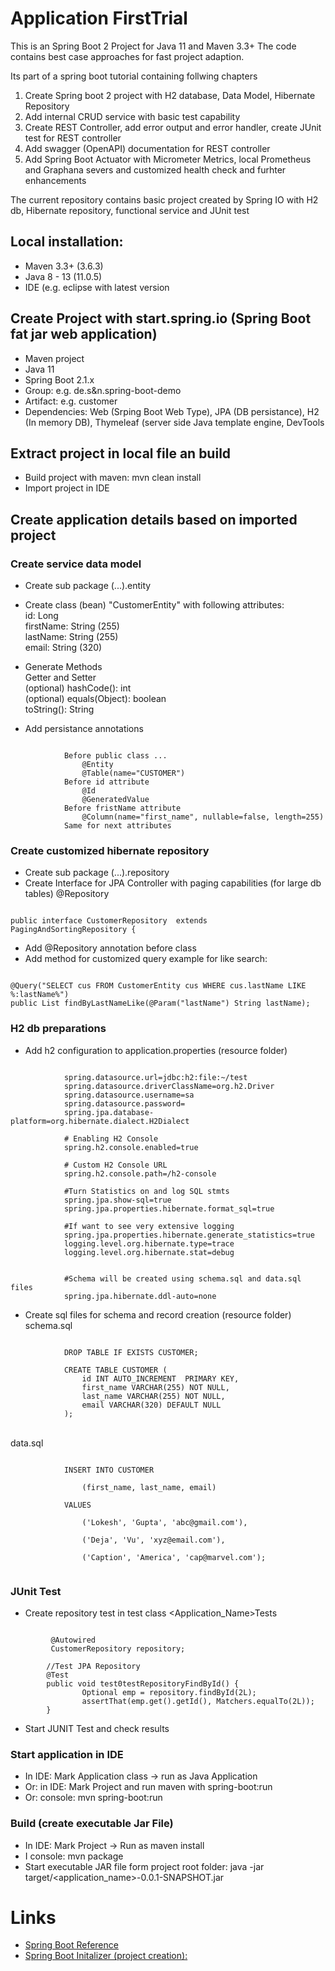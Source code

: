 # Application FirstTrial

This is an Spring Boot 2 Project for Java 11 and Maven 3.3+ 
The code contains best case approaches for fast project adaption.

Its part of a spring boot tutorial containing follwing chapters
1. Create Spring boot 2 project with H2 database, Data Model, Hibernate Repository
2. Add internal CRUD service with basic test capability
3. Create REST Controller, add error output and error handler, create JUnit test for REST controller
4. Add swagger (OpenAPI) documentation for REST controller
5. Add Spring Boot Actuator with Micrometer Metrics, local Prometheus and Graphana severs and customized health check and furhter enhancements

The current repository contains basic project created by Spring IO with H2 db, Hibernate repository, functional service and JUnit test

## Local installation:
* Maven 3.3+ (3.6.3)
* Java 8 - 13 (11.0.5)
* IDE (e.g. eclipse with latest version

## Create Project with start.spring.io (Spring Boot fat jar web application)
* Maven project
* Java 11
* Spring Boot 2.1.x
* Group: e.g. de.s&n.spring-boot-demo
* Artifact: e.g. customer
* Dependencies: Web (Srping Boot Web Type), JPA (DB persistance), H2 (In memory DB), Thymeleaf (server side Java template engine, DevTools

## Extract project in local file an build
* Build project with maven: mvn clean install
* Import project in IDE

## Create application details based on imported project
### Create service data model
* Create sub package (...).entity
* Create class (bean) "CustomerEntity" with following attributes:
<br> id: Long
<br> firstName: String (255)
<br> lastName: String (255)
<br> email: String (320)

* Generate Methods
<br> Getter and Setter
<br> (optional) hashCode(): int
<br> (optional) equals(Object): boolean
<br> toString(): String
		
* Add persistance annotations
<pre><code>
			Before public class ...
				@Entity
				@Table(name="CUSTOMER")
			Before id attribute
				@Id
				@GeneratedValue
			Before fristName attribute
				@Column(name="first_name", nullable=false, length=255)
			Same for next attributes
</pre></code>

### Create customized hibernate repository
* Create sub package (...).repository
* Create Interface for JPA Controller with paging capabilities (for large db tables)
@Repository
<pre><code>
public interface CustomerRepository  extends PagingAndSortingRepository<CustomerEntity, Long> {
</pre></code>
* Add @Repository annotation before class
* Add method for customized query example for like search:
<pre><code>
@Query("SELECT cus FROM CustomerEntity cus WHERE cus.lastName LIKE %:lastName%")
public List<CustomerEntity> findByLastNameLike(@Param("lastName") String lastName);
</pre></code>

### H2 db preparations
* Add h2 configuration to application.properties (resource folder)
<pre><code>
			spring.datasource.url=jdbc:h2:file:~/test
			spring.datasource.driverClassName=org.h2.Driver
			spring.datasource.username=sa
			spring.datasource.password=
			spring.jpa.database-platform=org.hibernate.dialect.H2Dialect
			 
			# Enabling H2 Console
			spring.h2.console.enabled=true
			 
			# Custom H2 Console URL
			spring.h2.console.path=/h2-console

			#Turn Statistics on and log SQL stmts
			spring.jpa.show-sql=true
			spring.jpa.properties.hibernate.format_sql=true
			 
			#If want to see very extensive logging
			spring.jpa.properties.hibernate.generate_statistics=true
			logging.level.org.hibernate.type=trace
			logging.level.org.hibernate.stat=debug


			#Schema will be created using schema.sql and data.sql files 
			spring.jpa.hibernate.ddl-auto=none
</pre></code>

* Create sql files for schema and record creation (resource folder)
<br> schema.sql
<pre><code>
			DROP TABLE IF EXISTS CUSTOMER;
  
			CREATE TABLE CUSTOMER (
				id INT AUTO_INCREMENT  PRIMARY KEY,
				first_name VARCHAR(255) NOT NULL,
				last_name VARCHAR(255) NOT NULL,
				email VARCHAR(320) DEFAULT NULL
			);
</pre></code>
<br> data.sql
<pre><code>
			INSERT INTO CUSTOMER<br> 
				(first_name, last_name, email)<br> 
			VALUES<br>
				(&#39;Lokesh&#39;, &#39;Gupta&#39;, &#39;abc@gmail.com&#39;),<br>
				(&#39;Deja&#39;, &#39;Vu&#39;, &#39;xyz@email.com&#39;),<br>
				(&#39;Caption&#39;, &#39;America&#39;, &#39;cap@marvel.com&#39;);<br>
</pre></code>

### JUnit Test
* Create repository test in test class <Application_Name>Tests
<pre><code>
		 @Autowired
		 CustomerRepository repository;
		 
		//Test JPA Repository
		@Test
		public void test0testRepositoryFindById() {
				Optional<CustomerEntity> emp = repository.findById(2L);
				assertThat(emp.get().getId(), Matchers.equalTo(2L));
		}		
</pre></code>
*	Start JUNIT Test and check results

### Start application in IDE 
* In IDE: Mark Application class -> run as Java Application
* Or: in IDE: Mark Project and run maven with spring-boot:run 
* Or: console: mvn spring-boot:run 

### Build (create executable Jar File)
* In IDE: Mark Project -> Run as maven install
* I console: mvn package
* Start executable JAR file form project root folder: java -jar target/<application_name>-0.0.1-SNAPSHOT.jar
		
# Links
* [Spring Boot Reference](https://docs.spring.io/spring-boot/docs/current/reference/htmlsingle/#boot-documentation)
* [Spring Boot Initalizer (project creation):](https://start.spring.io/)	
